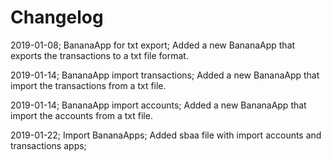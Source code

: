 # Changelog

2019-01-08; BananaApp for txt export; Added a new BananaApp that exports the transactions to a txt file format.

2019-01-14; BananaApp import transactions; Added a new BananaApp that import the transactions from a txt file.

2019-01-14; BananaApp import accounts; Added a new BananaApp that import the accounts from a txt file.

2019-01-22; Import BananaApps; Added sbaa file with import accounts and transactions apps;

